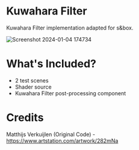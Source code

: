 # Kuwahara Filter
Kuwahara Filter implementation adapted for s&box.

![Screenshot 2024-01-04 174734](https://github.com/QuackCola/sbox-kuwahara-filter/assets/23345567/25326a08-84dd-468a-b4a0-c89e86afc86e)

# What's Included?
* 2 test scenes
* Shader source
* Kuwahara Filter post-processing component

# Credits
Matthijs Verkuijlen (Original Code) - https://www.artstation.com/artwork/282mNa
